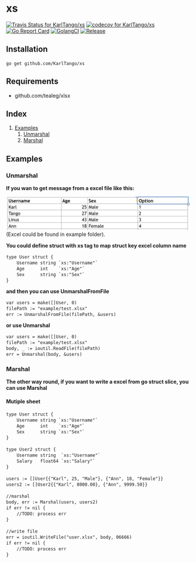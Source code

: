 xs
=================

[![Travis Status for KarlTango/xs](https://travis-ci.org/KarlTango/xs.svg?branch=master&label=linux+build)](https://travis-ci.org/github/KarlTango/xs)
[![codecov for KarlTango/xs](https://codecov.io/gh/KarlTango/xs/branch/master/graph/badge.svg)](https://codecov.io/gh/KarlTango/xs)
[![Go Report Card](https://goreportcard.com/badge/github.com/KarlTango/xs)](https://goreportcard.com/report/github.com/KarlTango/xs)
[![GolangCI](https://golangci.com/badges/github.com/KarlTango/xs.svg)](https://golangci.com)
[![Release](https://img.shields.io/github/release/KarlTango/xs.svg?label=Release)](https://github.com/KarlTango/xs/releases)

Installation
------------

    go get github.com/KarlTango/xs

Requirements
-------------

* github.com/tealeg/xlsx

Index
------

1. [Examples](#examples)
	1. [Unmarshal](#examples_unmarshal)
   	2. [Marshal](#examples_marshal)

Examples <a name="examples"></a>
--------

### Unmarshal <a name="examples_unmarshal"></a>
**If you wan to get message from a excel file like this:**

![Excel file](example/excel.png "Excel")
(Excel could be found in example folder).

**You could define struct with xs tag to map struct key excel column name**
```golang
type User struct {
	Username string `xs:"Username"`
	Age      int    `xs:"Age"`
	Sex      string `xs:"Sex"`
}
```

**and then you can use UnmarshalFromFile**
```golang
var users = make([]User, 0)
filePath := "example/test.xlsx"
err := UnmarshalFromFile(filePath, &users)
```
**or use Unmarshal**
```golang
var users = make([]User, 0)
filePath := "example/test.xlsx"
body, _ := ioutil.ReadFile(filePath)
err = Unmarshal(body, &users)
```


### Marshal <a name="examples_marshal"></a>
**The other way round, if you want to write a excel from go struct slice, you can use Marshal**
#### Mutiple sheet
```golang
type User struct {
	Username string `xs:"Username"`
	Age      int    `xs:"Age"`
	Sex      string `xs:"Sex"`
}

type User2 struct {
	Username string  `xs:"Username"`
	Salary   float64 `xs:"Salary"`
}

users := []User{{"Karl", 25, "Male"}, {"Ann", 18, "Female"}}
users2 := []User2{{"Karl", 8000.00}, {"Ann", 9999.50}}

//marshal
body, err := Marshal(users, users2)
if err != nil {
    //TODO: process err
}

//write file
err = ioutil.WriteFile("user.xlsx", body, 06666)
if err != nil {
    //TODO: process err
}
```

